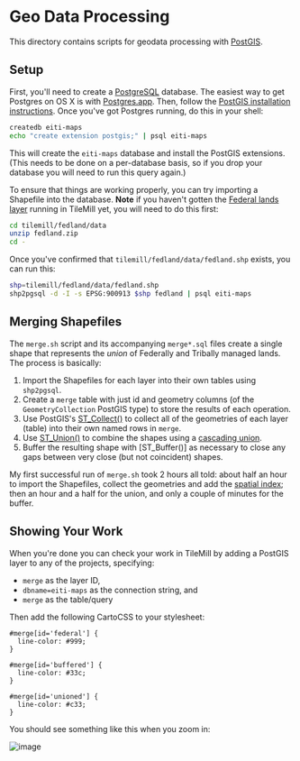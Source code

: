 # Geo Data Processing
This directory contains scripts for geodata processing with [PostGIS].

## Setup
First, you'll need to create a [PostgreSQL] database. The easiest way to get
Postgres on OS X is with [Postgres.app](http://postgresapp.com/). Then, follow
the [PostGIS installation instructions](http://postgis.net/install/). Once
you've got Postgres running, do this in your shell:

```sh
createdb eiti-maps
echo "create extension postgis;" | psql eiti-maps
```

This will create the `eiti-maps` database and install the PostGIS extensions.
(This needs to be done on a per-database basis, so if you drop your database
you will need to run this query again.)

To ensure that things are working properly, you can try importing a Shapefile
into the database. **Note** if you haven't gotten the [Federal lands
layer](../tilemill/fedland) running in TileMill yet, you will need to do this
first:

```sh
cd tilemill/fedland/data
unzip fedland.zip
cd -
```

Once you've confirmed that `tilemill/fedland/data/fedland.shp` exists, you can
run this:

```sh
shp=tilemill/fedland/data/fedland.shp
shp2pgsql -d -I -s EPSG:900913 $shp fedland | psql eiti-maps
```

## Merging Shapefiles
The `merge.sh` script and its accompanying `merge*.sql` files create a single
shape that represents the *union* of Federally and Tribally managed lands. The
process is basically:

1. Import the Shapefiles for each layer into their own tables using
   `shp2pgsql`.
2. Create a `merge` table with just id and geometry columns (of the
   `GeometryCollection` PostGIS type) to store the results of each operation.
3. Use PostGIS's [ST_Collect()] to collect all of the geometries of each layer
   (table) into their own named rows in `merge`.
4. Use [ST_Union()] to combine the shapes using a [cascading union].
5. Buffer the resulting shape with [ST_Buffer()] as necessary to close any gaps
   between very close (but not coincident) shapes.

My first successful run of `merge.sh` took 2 hours all told: about half an hour
to import the Shapefiles, collect the geometries and add the [spatial index];
then an hour and a half for the union, and only a couple of minutes for the
buffer.

## Showing Your Work
When you're done you can check your work in TileMill by adding a PostGIS layer
to any of the projects, specifying:

* `merge` as the layer ID,
* `dbname=eiti-maps` as the connection string, and
* `merge` as the table/query

Then add the following CartoCSS to your stylesheet:

```carto
#merge[id='federal'] {
  line-color: #999;
}

#merge[id='buffered'] {
  line-color: #33c;
}

#merge[id='unioned'] {
  line-color: #c33;
}
```

You should see something like this when you zoom in:

![image](https://cloud.githubusercontent.com/assets/113896/6857016/0b657760-d3c1-11e4-95a1-70eba7a3bacb.png)

[PostGIS]: http://postgis.net/
[PostgreSQL]: http://www.postgresql.org/
[ST_Collect()]: http://postgis.refractions.net/documentation/manual-1.4/ST_Collect.html
[ST_Union()]: http://postgis.refractions.net/documentation/manual-1.4/ST_Union.html
[cascading union]: http://lin-ear-th-inking.blogspot.com/2007/11/fast-polygon-merging-in-jts-using.html
[spatial index]: http://revenant.ca/www/postgis/workshop/indexing.html

